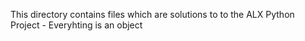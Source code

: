 This directory contains files which are solutions to to the ALX Python Project - Everyhting is an object
